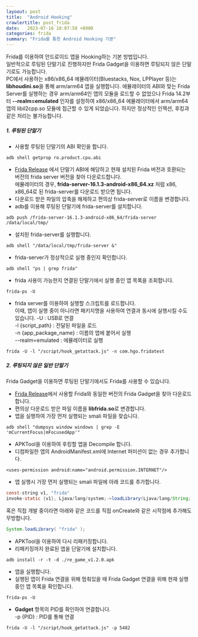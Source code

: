 ```yaml
---
layoout: post
title:  "Android Hooking"
crawlertitle: post_frida
date:   2023-07-16 18:07:58 +0900
categories: frida
summary: "Frida를 통한 Android Hooking 기본"
---  
```

Frida를 이용하여 안드로이드 앱을 Hooking하는 기본 방법입니다.  
일반적으로 루팅된 단말기로 진행하지만 Frida Gadget을 이용하면 루팅되지 않은 단말기로도 가능합니다.  
PC에서 사용하는 x86/x86_64 에뮬레이터(Bluestacks, Nox, LPPlayer 등)는 **libhoudini.so**을 통해 arm/arm64 앱을 실행합니다. 에뮬레이터의 ABI와 맞는 Frida Server를 실행하는 경우 arm/arm64인 앱의 모듈을 로드할 수 없었으나 Frida 14.2부터 **--realm=emulated** 인자를 설정하여 x86/x86_64 에뮬레이터에서 arm/arm64 앱의 libil2cpp.so 모듈에 접근할 수 있게 되었습니다. 하지만 정상적인 인젝션, 후킹과 같은 처리는 불가능합니다.

##### 1. 루팅된 단말기  

- 사용할 루팅된 단말기의 ABI 확인을 합니다.
~~~
adb shell getprop ro.product.cpu.abi
~~~
- [Frida Release](https://github.com/frida/frida/releases) 에서 단말기 ABI에 해당하고 현재 설치된 Frida 버전과 호환되는 버전의 frida server 버전을 찾아 다운로드합니다.  
   에뮬레이터의 경우, **frida-server-16.1.3-android-x86_64.xz** 처럼 x86, x86_64로 된 frida-server를 다운로드 받으면 됩니다.
- 다운로드 받은 파일의 압축을 해제하고 편의상 frida-server로 이름을 변경합니다.
- adb를 이용해 루팅된 단말기에 frida-server를 설치합니다.
~~~
adb push /frida-server-16.1.3-android-x86_64/frida-server /data/local/tmp/
~~~
- 설치된 frida-server를 실행합니다.
~~~
adb shell "/data/local/tmp/frida-server &"
~~~
- frida-server가 정상적으로 실행 중인지 확인합니다.
~~~
adb shell "ps | grep frida"
~~~
- frida 사용이 가능한지 연결된 단말기에서 실행 중인 앱 목록을 조회합니다.
~~~
frida-ps -U
~~~
- frida server를 이용하여 실행할 스크립트를 로드합니다.   
   이때, 앱이 실행 중이 아니라면 패키지명을 사용하여 연결과 동시에 실행시킬 수도 있습니다. 
    -U : USB로 연결  
    -l {script_path} : 전달된 파일을 로드  
    -n {app_package_name} : 이름의 앱에 붙어서 실행  
    --realm=emulated : 에뮬레이터로 실행  
~~~ 
frida -U -l "/script/hook_getattack.js" -n com.hgo.fridatest
~~~

##### 2. 루팅되지 않은 일반 단말기
Frida Gadget을 이용하면 루팅된 단말기에서도 Frida를 사용할 수 있습니다.
- [Frida Release](https://github.com/frida/frida/releases)에서 사용할 Frida와 동일한 버전의 Frida Gadget을 찾아 다운로드합니다.
- 편의상 다운로드 받은 파일 이름을 **libfrida.so**로 변경합니다.  
- 앱을 실행하여 가장 먼저 실행되는 smali 파일을 찾습니다.
~~~
adb shell "dumpsys window windows | grep -E 'mCurrentFocus|mFocusedApp'"
~~~  
- APKTool을 이용하여 후킹할 앱을 Decompile 합니다.  
- 디컴파일한 앱의 AndroidManifest.xml에 Internet 퍼미션이 없는 경우 추가합니다.  

~~~text
<uses-permission android:name="android.permission.INTERNET"/>
~~~  

- 앱 실행시 가장 먼저 실행되는 smali 파일에 아래 코드를 추가합니다.  
~~~java
const-string v1, "frida"
invoke-static {v1}, Ljava/lang/system;->loadLibrary(Ljava/lang/String;)V
~~~  

   혹은 직접 개발 중이라면 아래와 같은 코드를 직접 onCreate와 같은 시작점에 추가해도 무방합니다.  
~~~java
System.loadLibrary( "frida" );
~~~

- APKTool을 이용하여 다시 리패키징합니다.  
- 리패키징까지 완료된 앱을 단말기에 설치합니다.    
~~~
adb install -r -t -d ./re_game_v1.2.0.apk
~~~  
- 앱을 실행합니다.  
- 실행된 앱이 Frida 연결을 위해 멈춰있을 때 Frida Gadget 연결을 위해 현재 실행 중인 앱 목록을 확인합니다.  
~~~
frida-ps -U
~~~  
- **Gadget** 항목의 PID를 확인하여 연결합니다.  
   -p {PID} : PID를 통해 연결
~~~  
frida -U -l "/script/hook_getattack.js" -p 5482
~~~  
